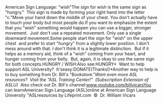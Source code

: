 American Sign Language: 
		"wish"The sign for wish is the same sign as "hungry."  This sign is made by forming 
your right hand into the letter "c."Move your hand down the middle of your chest. You don't actually have to 
touch your body but most people do.If you want to emphasize the extent that you "wish" something would happen you 
can use a bigger, stronger movement.  Just don't use a repeated movement. Only 
use a single downward movement.Some people start the sign for "wish" on the upper chest  and prefer to start 
"hungry" from a slightly lower position. I don't mess around with that. I don't 
think it is a legitimate distinction.  But if it helps as a memory aid, think of 
a "wish" coming from your heart, and hunger coming from your belly.  But, again, 
it is okay to use the same sign for both concepts.HUNGRY / WISH:Also see:HUNGRY* 
Want to help support ASL University?  It'seasy:DONATE(Thanks!)*Another way to help is to buy something from Dr. Bill's "Bookstore."*Want even more ASL resources?  Visit the "ASL Training Center!"  (Subscription 
Extension of ASLU)*  Also check out Dr. Bill's channel:www.youtube.com/billvicarsYou can learnAmerican Sign Language (ASL)online at American Sign Language University ™ASLresources by Lifeprint.com  ©  Dr. William Vicars